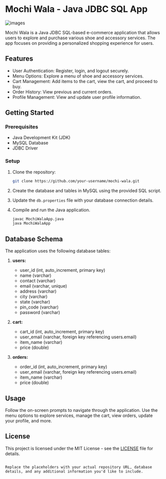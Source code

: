 # Mochi Wala - Java JDBC SQL App
![images](https://github.com/abhishektamrakar/MochiWalaApp/assets/88223580/043dfb21-bfec-45fd-bb85-ed04d4f8d903)

Mochi Wala is a Java JDBC SQL-based e-commerce application that allows users to explore and purchase various shoe and accessory services. The app focuses on providing a personalized shopping experience for users.

## Features

- User Authentication: Register, login, and logout securely.
- Menu Options: Explore a menu of shoe and accessory services.
- Cart Management: Add items to the cart, view the cart, and proceed to buy.
- Order History: View previous and current orders.
- Profile Management: View and update user profile information.

## Getting Started

### Prerequisites

- Java Development Kit (JDK)
- MySQL Database
- JDBC Driver

### Setup

1. Clone the repository:

   ```bash
   git clone https://github.com/your-username/mochi-wala.git
   ```

2. Create the database and tables in MySQL using the provided SQL script.

3. Update the `db.properties` file with your database connection details.

4. Compile and run the Java application.

   ```bash
   javac MochiWalaApp.java
   java MochiWalaApp
   ```

## Database Schema

The application uses the following database tables:

1. **users:**
   - user_id (int, auto_increment, primary key)
   - name (varchar)
   - contact (varchar)
   - email (varchar, unique)
   - address (varchar)
   - city (varchar)
   - state (varchar)
   - pin_code (varchar)
   - password (varchar)

2. **cart:**
   - cart_id (int, auto_increment, primary key)
   - user_email (varchar, foreign key referencing users.email)
   - item_name (varchar)
   - price (double)

3. **orders:**
   - order_id (int, auto_increment, primary key)
   - user_email (varchar, foreign key referencing users.email)
   - item_name (varchar)
   - price (double)

## Usage

Follow the on-screen prompts to navigate through the application. Use the menu options to explore services, manage the cart, view orders, update your profile, and more.

## License

This project is licensed under the MIT License - see the [LICENSE](LICENSE) file for details.
```

Replace the placeholders with your actual repository URL, database details, and any additional information you'd like to include.
